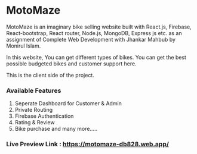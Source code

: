 # MotoMaze

MotoMaze is an imaginary bike selling website built with React.js, Firebase, React-bootstrap, React router, Node.js, MongoDB, Express js etc. as an assignment of Complete Web Development with Jhankar Mahbub by Monirul Islam.

In this website, You can get different types of bikes. You can get the best possible budgeted bikes and customer support here.

This is the client side of the project.

### Available Features

1. Seperate Dashboard for Customer & Admin
2. Private Routing
3. Firebase Authentication
4. Rating & Review
5. Bike purchase and many more.....

### Live Preview Link : https://motomaze-db828.web.app/
